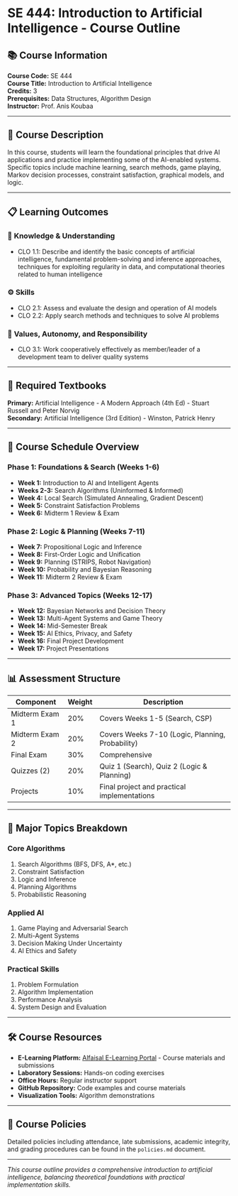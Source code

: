 # SE 444: Introduction to Artificial Intelligence - Course Outline

## 📚 Course Information

**Course Code:** SE 444  
**Course Title:** Introduction to Artificial Intelligence  
**Credits:** 3  
**Prerequisites:** Data Structures, Algorithm Design  
**Instructor:** Prof. Anis Koubaa  

---

## 🎯 Course Description

In this course, students will learn the foundational principles that drive AI applications and practice implementing some of the AI-enabled systems. Specific topics include machine learning, search methods, game playing, Markov decision processes, constraint satisfaction, graphical models, and logic.

---

## 📋 Learning Outcomes

### 🧠 **Knowledge & Understanding**
- CLO 1.1: Describe and identify the basic concepts of artificial intelligence, fundamental problem-solving and inference approaches, techniques for exploiting regularity in data, and computational theories related to human intelligence

### ⚙️ **Skills**  
- CLO 2.1: Assess and evaluate the design and operation of AI models
- CLO 2.2: Apply search methods and techniques to solve AI problems

### 🤝 **Values, Autonomy, and Responsibility**
- CLO 3.1: Work cooperatively effectively as member/leader of a development team to deliver quality systems

---

## 📖 Required Textbooks

**Primary:** Artificial Intelligence - A Modern Approach (4th Ed) - Stuart Russell and Peter Norvig  
**Secondary:** Artificial Intelligence (3rd Edition) - Winston, Patrick Henry

---

## 📅 Course Schedule Overview

### **Phase 1: Foundations & Search** (Weeks 1-6)
- **Week 1:** Introduction to AI and Intelligent Agents
- **Weeks 2-3:** Search Algorithms (Uninformed & Informed)  
- **Week 4:** Local Search (Simulated Annealing, Gradient Descent)
- **Week 5:** Constraint Satisfaction Problems
- **Week 6:** Midterm 1 Review & Exam

### **Phase 2: Logic & Planning** (Weeks 7-11)
- **Week 7:** Propositional Logic and Inference
- **Week 8:** First-Order Logic and Unification
- **Week 9:** Planning (STRIPS, Robot Navigation)
- **Week 10:** Probability and Bayesian Reasoning
- **Week 11:** Midterm 2 Review & Exam

### **Phase 3: Advanced Topics** (Weeks 12-17)
- **Week 12:** Bayesian Networks and Decision Theory
- **Week 13:** Multi-Agent Systems and Game Theory
- **Week 14:** Mid-Semester Break
- **Week 15:** AI Ethics, Privacy, and Safety
- **Week 16:** Final Project Development
- **Week 17:** Project Presentations

---

## 📊 Assessment Structure

| **Component** | **Weight** | **Description** |
|---------------|------------|-----------------|
| Midterm Exam 1 | 20% | Covers Weeks 1-5 (Search, CSP) |
| Midterm Exam 2 | 20% | Covers Weeks 7-10 (Logic, Planning, Probability) |
| Final Exam | 30% | Comprehensive |
| Quizzes (2) | 20% | Quiz 1 (Search), Quiz 2 (Logic & Planning) |
| Projects | 10% | Final project and practical implementations |

---

## 🎯 Major Topics Breakdown

### **Core Algorithms**
1. Search Algorithms (BFS, DFS, A*, etc.)
2. Constraint Satisfaction
3. Logic and Inference
4. Planning Algorithms
5. Probabilistic Reasoning

### **Applied AI**
1. Game Playing and Adversarial Search  
2. Multi-Agent Systems
3. Decision Making Under Uncertainty
4. AI Ethics and Safety

### **Practical Skills**
1. Problem Formulation
2. Algorithm Implementation
3. Performance Analysis
4. System Design and Evaluation

---

## 🛠️ Course Resources

- **E-Learning Platform:** [Alfaisal E-Learning Portal](https://elearning.alfaisal.edu/) - Course materials and submissions
- **Laboratory Sessions:** Hands-on coding exercises
- **Office Hours:** Regular instructor support
- **GitHub Repository:** Code examples and course materials
- **Visualization Tools:** Algorithm demonstrations

---

## 📝 Course Policies

Detailed policies including attendance, late submissions, academic integrity, and grading procedures can be found in the `policies.md` document.

---

*This course outline provides a comprehensive introduction to artificial intelligence, balancing theoretical foundations with practical implementation skills.*
